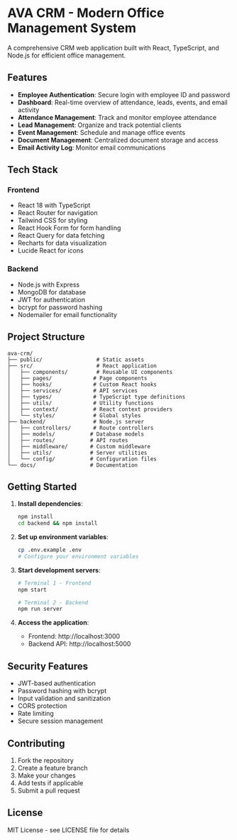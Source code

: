 # AVA CRM - Modern Office Management System

A comprehensive CRM web application built with React, TypeScript, and Node.js for efficient office management.

## Features

- **Employee Authentication**: Secure login with employee ID and password
- **Dashboard**: Real-time overview of attendance, leads, events, and email activity
- **Attendance Management**: Track and monitor employee attendance
- **Lead Management**: Organize and track potential clients
- **Event Management**: Schedule and manage office events
- **Document Management**: Centralized document storage and access
- **Email Activity Log**: Monitor email communications

## Tech Stack

### Frontend
- React 18 with TypeScript
- React Router for navigation
- Tailwind CSS for styling
- React Hook Form for form handling
- React Query for data fetching
- Recharts for data visualization
- Lucide React for icons

### Backend
- Node.js with Express
- MongoDB for database
- JWT for authentication
- bcrypt for password hashing
- Nodemailer for email functionality

## Project Structure

```
ava-crm/
├── public/                 # Static assets
├── src/                    # React application
│   ├── components/         # Reusable UI components
│   ├── pages/             # Page components
│   ├── hooks/             # Custom React hooks
│   ├── services/          # API services
│   ├── types/             # TypeScript type definitions
│   ├── utils/             # Utility functions
│   ├── context/           # React context providers
│   └── styles/            # Global styles
├── backend/               # Node.js server
│   ├── controllers/       # Route controllers
│   ├── models/           # Database models
│   ├── routes/           # API routes
│   ├── middleware/       # Custom middleware
│   ├── utils/            # Server utilities
│   └── config/           # Configuration files
└── docs/                 # Documentation
```

## Getting Started

1. **Install dependencies**:
   ```bash
   npm install
   cd backend && npm install
   ```

2. **Set up environment variables**:
   ```bash
   cp .env.example .env
   # Configure your environment variables
   ```

3. **Start development servers**:
   ```bash
   # Terminal 1 - Frontend
   npm start
   
   # Terminal 2 - Backend
   npm run server
   ```

4. **Access the application**:
   - Frontend: http://localhost:3000
   - Backend API: http://localhost:5000

## Security Features

- JWT-based authentication
- Password hashing with bcrypt
- Input validation and sanitization
- CORS protection
- Rate limiting
- Secure session management

## Contributing

1. Fork the repository
2. Create a feature branch
3. Make your changes
4. Add tests if applicable
5. Submit a pull request

## License

MIT License - see LICENSE file for details 